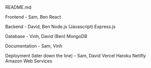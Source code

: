  README.md 

Frontend - Sam, Ben
React

Backend - David, Ben
Node.js (Javascript)
Express.js

Database - Vinh, David (Ben)
MongoDB

Documentation - Sam, Vinh

Deployment (later down the line) - Sam, David
Vercel
Haroku
Netifly
Amazon Web Services



